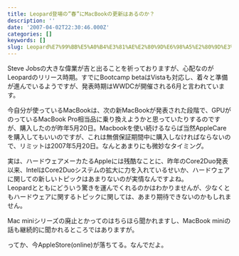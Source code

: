 ```yaml
---
title: Leopard登場の”春”にMacBookの更新はあるのか？
description: ''
date: '2007-04-02T22:30:46.000Z'
categories: []
keywords: []
slug: Leopard%E7%99%BB%E5%A0%B4%E3%81%AE%E2%80%9D%E6%98%A5%E2%80%9D%E3%81%ABMacBook%E3%81%AE%E6%9B%B4%E6%96%B0%E3%81%AF%E3%81%82%E3%82%8B%E3%81%AE%E3%81%...
---
```

Steve Jobsの大きな偉業が吉と出ることを祈っておりますが、心配なのがLeopardのリリース時期。すでにBootcamp betaはVistaも対応し、着々と準備が進んでいるようですが、発表時期はWWDCが開催される6月と言われています。

今自分が使っているMacBookは、次の新MacBookが発表された段階で、GPUがのっているMacBook Pro相当品に乗り換えようかと思っていたりするのですが、購入したのが昨年5月20日。Macbookを使い続けるならば当然AppleCareを購入してもいいのですが、これは無償保証期間中に購入しなければならないので、リミットは2007年5月20日。なんとあまりにも微妙なタイミング。

実は、ハードウェアメーカたるAppleには残酷なことに、昨年のCore2Duo発表以来、IntelはCore2Duoシステムの拡大に力を入れているせいか、ハードウェアに関しての新しいトピックはあまりないのが実情なんですよね。  
Leopardとともにどういう驚きを運んでくれるのかはわかりませんが、少なくともハードウェアに関するトピックに関しては、あまり期待できないのかもしれません。

Mac miniシリーズの廃止とかってのはちらほら聞かれますし、MacBook miniの話も継続的に聞かれるところではありますが。

ってか、今AppleStore(online)が落ちてる。なんでだよ。